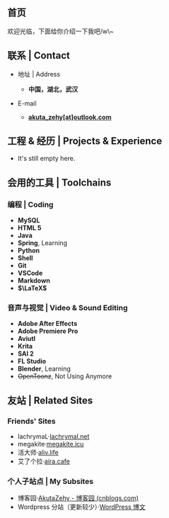 ## 首页
欢迎光临，下面给你介绍一下我吧/w\\~

<!-- .slide vertical=true -->

## 联系 | Contact

- 地址 | Address
  - **中国，湖北，武汉**

- E-mail
  - **[akuta_zehy[at]outlook.com](mailto:akuta_zehy@outlook.com)**

<!--
- Phone
  - ****
- WeChat
  - **Wu-\_-Kan**
- E-mail:
  - **[i[at]wu-kan.cn](mailto:i@wu-kan.cn)**
  - **[wukan3[at]mail2.sysu.edu.cn](mailto:wukan3@mail2.sysu.edu.cn)**
-->

<!-- .slide vertical=true -->

## 工程 & 经历 | Projects & Experience

- It's still empty here.

<!-- .slide vertical=true -->

## 会用的工具 | Toolchains

<!-- .slide vertical=true -->

### 编程 | Coding
- **MySQL**
- **HTML 5**
- **Java**
- **Spring**, Learning
- **Python**
- **Shell**
- **Git**
- **VSCode**
- **Markdown**
- **$\LaTeX$**

### 音声与视觉 | Video & Sound Editing
- **Adobe After Effects**
- **Adobe Premiere Pro**
- **Aviutl**
- **Krita**
- **SAI 2**
- **FL Studio**
- **Blender**, Learning
- ~~OpenToonz~~, Not Using Anymore

<!-- .slide -->

## 友站 | Related Sites

<!-- .slide vertical=true-->

### Friends' Sites
- lachrymaL·[lachrymal.net](https://lachrymal.net)
- megakite·[megakite.icu](https://megakite.icu)
- 活大师·[aliv.life](https://aliv.life/)
- 艾了个拉·[aira.cafe](https://aira.cafe)

<!-- .slide vertical=true-->

### 个人子站点 | My Subsites

- 博客园·[AkutaZehy - 博客园 (cnblogs.com)](https://www.cnblogs.com/akuta-zehy/)
- Wordpress 分站（更新较少）·[WordPress 博文](https://akutazehy.home.blog/)

